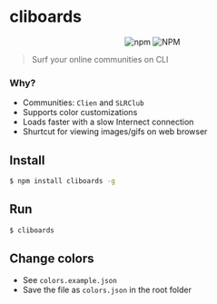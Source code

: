 # cliboards

<p align="center">
<img alt="npm" src="https://img.shields.io/npm/v/cliboards">
<img alt="NPM" src="https://img.shields.io/npm/l/cliboards">
<p>

> Surf your online communities on CLI

### Why?

-   Communities: `Clien` and `SLRClub`
-   Supports color customizations
-   Loads faster with a slow Internect connection
-   Shurtcut for viewing images/gifs on web browser

## Install

```bash
$ npm install cliboards -g
```

## Run

```bash
$ cliboards
```

## Change colors

-   See `colors.example.json`
-   Save the file as `colors.json` in the root folder
